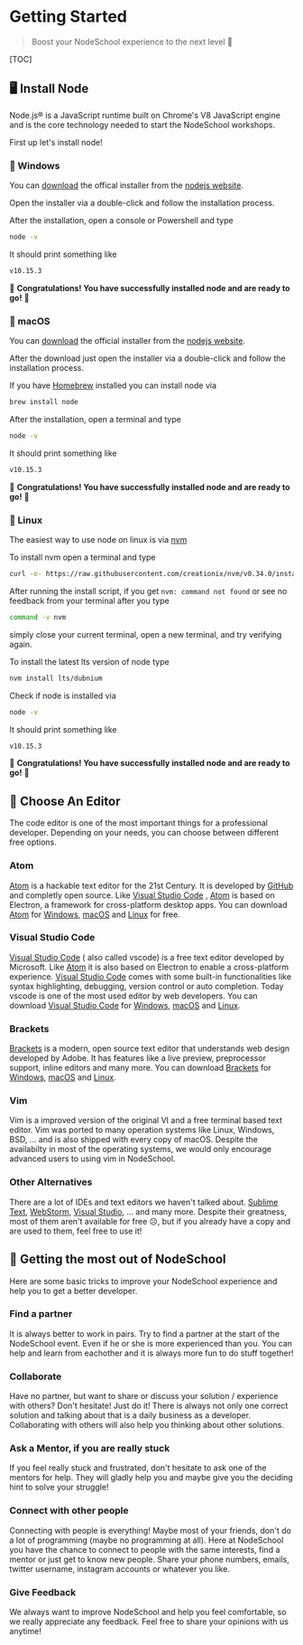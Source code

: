# Getting Started

> Boost your NodeSchool experience to the next level 🚀

[TOC]

## 🖥 Install Node

Node.js® is a JavaScript runtime built on Chrome's V8 JavaScript engine and is the core technology needed to start the NodeSchool workshops.

First up let's install node!

### 🏁 Windows

You can [download](https://nodejs.org/dist/v10.15.3/node-v10.15.3-x86.msi) the offical installer from the [nodejs website](https://nodejs.org/).

Open the installer via a double-click and follow the installation process.

After the installation, open a console or Powershell and type

```bash
node -v
```

It should print something like

```bash
v10.15.3
```

🎉 **Congratulations! You have successfully installed node and are ready to go!** 🎉

### 🍏 macOS

You can [download](https://nodejs.org/dist/v10.15.3/node-v10.15.3.pkg) the official
installer from the [nodejs website](https://nodejs.org/).

After the download just open the installer via a double-click and follow the installation process.

If you have [Homebrew](https://brew.sh/) installed you can install node via

```bash
brew install node
```

After the installation, open a terminal and type

```bash
node -v
```

It should print something like

```bash
v10.15.3
```

🎉 **Congratulations! You have successfully installed node and are ready to go!** 🎉

### 🐧 Linux

The easiest way to use node on linux is via [nvm](https://github.com/creationix/nvm)

To install nvm open a terminal and type

```bash
curl -o- https://raw.githubusercontent.com/creationix/nvm/v0.34.0/install.sh | bash
```

After running the install script, if you get `nvm: command not found` or see no feedback from your terminal after you type

```bash
command -v nvm
```

simply close your current terminal, open a new terminal, and try verifying again.

To install the latest lts version of node type

```bash
nvm install lts/dubnium
```

Check if node is installed via

```bash
node -v
```

It should print something like

```bash
v10.15.3
```

🎉 **Congratulations! You have successfully installed node and are ready to go!** 🎉

## 📝 Choose An Editor

The code editor is one of the most important things for a professional developer.
Depending on your needs, you can choose between different free options.

### Atom

[Atom](<https://atom.io/>) is a hackable text editor for the 21st Century. It is developed by [GitHub](<https://github.com/>) and completly open source. Like [Visual Studio Code](<https://code.visualstudio.com/>) , [Atom](<https://atom.io/>) is based on Electron, a framework for cross-platform desktop apps. You can download [Atom](<https://atom.io/>) for [Windows](https://atom.io/download/windows), [macOS](https://atom.io/download/mac) and [Linux](https://atom.io/download/linux) for free.

### Visual Studio Code

[Visual Studio Code](<https://code.visualstudio.com/>) ( also called vscode) is a free text editor developed by Microsoft. Like [Atom](<https://atom.io/>) it is also based on Electron to enable a cross-platform experience. [Visual Studio Code](<https://code.visualstudio.com/>) comes with some built-in functionalities like syntax highlighting, debugging, version control or auto completion. Today vscode is one of the most used editor by web developers. You can download [Visual Studio Code](<https://code.visualstudio.com/>) for [Windows](<https://code.visualstudio.com/docs/?dv=win32user>), [macOS](<https://code.visualstudio.com/docs/?dv=osx>) and [Linux](<https://code.visualstudio.com/#alt-downloads>).

### Brackets

[Brackets](<http://brackets.io/>) is a modern, open source text editor that understands web design developed by Adobe. It has features like a live preview, preprocessor support, inline editors and many more. You can download [Brackets](<http://brackets.io/>) for [Windows](<https://github.com/adobe/brackets/releases/download/release-1.13/Brackets.Release.1.13.msi>), [macOS](<Download Brackets 1.13>) and [Linux](<https://github.com/adobe/brackets/releases/download/release-1.13/Brackets.Release.1.13.64-bit.deb>).

### Vim

Vim is a improved version of the original VI and a free terminal based text editor. Vim was ported to many operation systems like Linux, Windows, BSD, ... and is also shipped with every copy of macOS. Despite the availabilty in most of the operating systems, we would only encourage advanced users to using vim in NodeSchool.

### Other Alternatives

There are a lot of IDEs and text editors we haven't talked about. [Sublime Text](<https://www.sublimetext.com/>), [WebStorm](<https://www.jetbrains.com/webstorm/>), [Visual Studio](<https://visualstudio.microsoft.com/>), ... and many more. Despite their greatness, most of them aren't available for free ☹️, but if you already have a copy and are used to them, feel free to use it!

## 🚀 Getting the most out of NodeSchool

Here are some basic tricks to improve your NodeSchool experience and help you to get a better developer.

### Find a partner

It is always better to work in pairs. Try to find a partner at the start of the NodeSchool event. Even if he or she is more experienced than you. You can help and learn from eachother and it is always more fun to do stuff together! 

### Collaborate

Have no partner, but want to share or discuss your solution / experience with others? Don't hesitate! Just do it! There is always not only one correct solution and talking about that is a daily business as a developer. Collaborating with others will also help you thinking about other solutions.

### Ask a Mentor, if you are really stuck

If you feel really stuck and frustrated, don't hesitate to ask one of the mentors for help. They will gladly help you and maybe give you the deciding hint to solve your struggle!

### Connect with other people

Connecting with people is everything! Maybe most of your friends, don't do a lot of programming (maybe no programming at all). Here at NodeSchool you have the chance to connect to people with the same interests, find a mentor or just get to know new people. Share your phone numbers, emails, twitter username, instagram accounts or whatever you like.

### Give Feedback

We always want to improve NodeSchool and help you feel comfortable, so we really appreciate any feedback. Feel free to share your opinions with us anytime!

### 